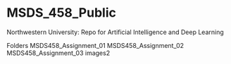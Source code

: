 # MSDS_458_Public
Northwestern University: Repo for Artificial Intelligence and Deep Learning 

Folders
MSDS458_Assignment_01
MSDS458_Assignment_02
MSDS458_Assignment_03
images2

